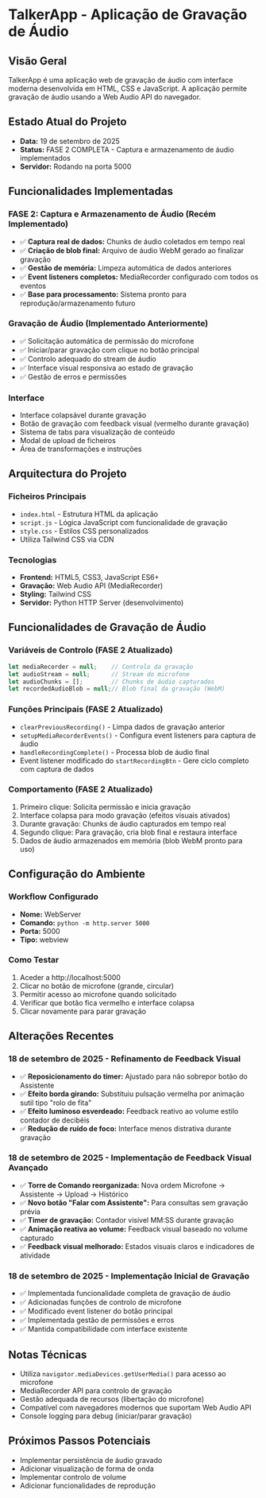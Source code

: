 # TalkerApp - Aplicação de Gravação de Áudio

## Visão Geral
TalkerApp é uma aplicação web de gravação de áudio com interface moderna desenvolvida em HTML, CSS e JavaScript. A aplicação permite gravação de áudio usando a Web Audio API do navegador.

## Estado Atual do Projeto
- **Data:** 19 de setembro de 2025
- **Status:** FASE 2 COMPLETA - Captura e armazenamento de áudio implementados
- **Servidor:** Rodando na porta 5000

## Funcionalidades Implementadas

### FASE 2: Captura e Armazenamento de Áudio (Recém Implementado)
- ✅ **Captura real de dados:** Chunks de áudio coletados em tempo real
- ✅ **Criação de blob final:** Arquivo de áudio WebM gerado ao finalizar gravação
- ✅ **Gestão de memória:** Limpeza automática de dados anteriores
- ✅ **Event listeners completos:** MediaRecorder configurado com todos os eventos
- ✅ **Base para processamento:** Sistema pronto para reprodução/armazenamento futuro

### Gravação de Áudio (Implementado Anteriormente)
- ✅ Solicitação automática de permissão do microfone
- ✅ Iniciar/parar gravação com clique no botão principal
- ✅ Controlo adequado do stream de áudio
- ✅ Interface visual responsiva ao estado de gravação
- ✅ Gestão de erros e permissões

### Interface
- Interface colapsável durante gravação
- Botão de gravação com feedback visual (vermelho durante gravação)
- Sistema de tabs para visualização de conteúdo
- Modal de upload de ficheiros
- Área de transformações e instruções

## Arquitectura do Projeto

### Ficheiros Principais
- `index.html` - Estrutura HTML da aplicação
- `script.js` - Lógica JavaScript com funcionalidade de gravação
- `style.css` - Estilos CSS personalizados
- Utiliza Tailwind CSS via CDN

### Tecnologias
- **Frontend:** HTML5, CSS3, JavaScript ES6+
- **Gravação:** Web Audio API (MediaRecorder)
- **Styling:** Tailwind CSS
- **Servidor:** Python HTTP Server (desenvolvimento)

## Funcionalidades de Gravação de Áudio

### Variáveis de Controlo (FASE 2 Atualizado)
```javascript
let mediaRecorder = null;    // Controlo da gravação
let audioStream = null;      // Stream do microfone  
let audioChunks = [];        // Chunks de áudio capturados
let recordedAudioBlob = null;// Blob final da gravação (WebM)
```

### Funções Principais (FASE 2 Atualizado)
- `clearPreviousRecording()` - Limpa dados de gravação anterior
- `setupMediaRecorderEvents()` - Configura event listeners para captura de áudio
- `handleRecordingComplete()` - Processa blob de áudio final
- Event listener modificado do `startRecordingBtn` - Gere ciclo completo com captura de dados

### Comportamento (FASE 2 Atualizado)
1. Primeiro clique: Solicita permissão e inicia gravação
2. Interface colapsa para modo gravação (efeitos visuais ativados)
3. Durante gravação: Chunks de áudio capturados em tempo real
4. Segundo clique: Para gravação, cria blob final e restaura interface
5. Dados de áudio armazenados em memória (blob WebM pronto para uso)

## Configuração do Ambiente

### Workflow Configurado
- **Nome:** WebServer
- **Comando:** `python -m http.server 5000`
- **Porta:** 5000
- **Tipo:** webview

### Como Testar
1. Aceder a http://localhost:5000
2. Clicar no botão de microfone (grande, circular)
3. Permitir acesso ao microfone quando solicitado
4. Verificar que botão fica vermelho e interface colapsa
5. Clicar novamente para parar gravação

## Alterações Recentes

### 18 de setembro de 2025 - Refinamento de Feedback Visual
- ✅ **Reposicionamento do timer:** Ajustado para não sobrepor botão do Assistente
- ✅ **Efeito borda girando:** Substituiu pulsação vermelha por animação sutil tipo "rolo de fita"
- ✅ **Efeito luminoso esverdeado:** Feedback reativo ao volume estilo contador de decibéis
- ✅ **Redução de ruído de foco:** Interface menos distrativa durante gravação

### 18 de setembro de 2025 - Implementação de Feedback Visual Avançado
- ✅ **Torre de Comando reorganizada:** Nova ordem Microfone → Assistente → Upload → Histórico
- ✅ **Novo botão "Falar com Assistente":** Para consultas sem gravação prévia
- ✅ **Timer de gravação:** Contador visível MM:SS durante gravação
- ✅ **Animação reativa ao volume:** Feedback visual baseado no volume capturado
- ✅ **Feedback visual melhorado:** Estados visuais claros e indicadores de atividade

### 18 de setembro de 2025 - Implementação Inicial de Gravação
- ✅ Implementada funcionalidade completa de gravação de áudio
- ✅ Adicionadas funções de controlo de microfone
- ✅ Modificado event listener do botão principal
- ✅ Implementada gestão de permissões e erros
- ✅ Mantida compatibilidade com interface existente

## Notas Técnicas
- Utiliza `navigator.mediaDevices.getUserMedia()` para acesso ao microfone
- MediaRecorder API para controlo de gravação
- Gestão adequada de recursos (libertação do microfone)
- Compatível com navegadores modernos que suportam Web Audio API
- Console logging para debug (iniciar/parar gravação)

## Próximos Passos Potenciais
- Implementar persistência de áudio gravado
- Adicionar visualização de forma de onda
- Implementar controlo de volume
- Adicionar funcionalidades de reprodução